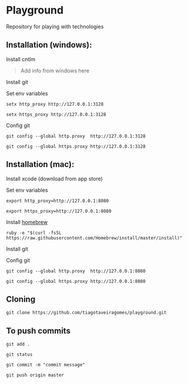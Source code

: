 # Playground

Repository for playing with technologies

## Installation (windows):

Install cntlm

> Add info from windows here

Install git

Set env variables


    setx http_proxy http://127.0.0.1:3128

    setx https_proxy http://127.0.0.1:3128

Config git

    git config --global http.proxy  http://127.0.0.1:3128

    git config --global https.proxy http://127.0.0.1:3128

## Installation (mac):

Install xcode (download from app store)

Set env variables

    export http_proxy=http://127.0.0.1:8080

    export https_proxy=http://127.0.0.1:8080

Install [homebrew](http://brew.sh/)

    ruby -e "$(curl -fsSL https://raw.githubusercontent.com/Homebrew/install/master/install)"

Install git

Config git

    git config --global http.proxy  http://127.0.0.1:8080

    git config --global https.proxy http://127.0.0.1:8080


## Cloning

    git clone https://github.com/tiagotaveiragomes/playground.git


## To push commits

    git add .

    git status

    git commit -m "commit message"

    git push origin master

